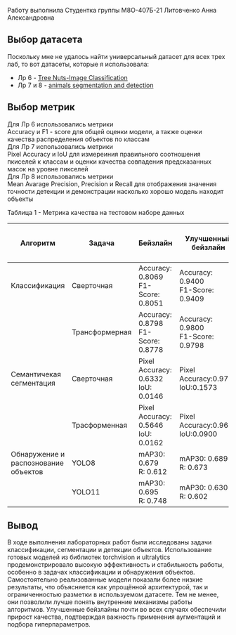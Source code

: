 Работу выполнила
Студентка группы М8О-407Б-21
Литовченко Анна Александровна

## Выбор датасета
Поскольку мне не удалось найти универсальный датасет для всех трех лаб, то вот датасеты, которые я использовала:  
 - Лр 6 - [Tree Nuts-Image Classification](https://www.kaggle.com/datasets/gpiosenka/tree-nuts-image-classification)
 - Лр 7 и 8 - [animals segmentation and detection](https://www.kaggle.com/datasets/artemgoncarov/animals-segmentation-and-detection) 
  

## Выбор метрик
Для Лр 6 использовались метрики  
Accuracy и F1 - score для общей оценки модели, а также оценки качества распределения объектов по классам  
Для Лр 7 использовались метрики  
Pixel Accuracy и IoU  для измереиния правильного соотношения пкиселей к классам и оценки качества совпадения предсказанных масок на уровне пикселей   
Для Лр 8 использовались метрики  
Mean Avarage Precision, Precision и Recall для отображения значения точности детекции и демонстрации насколько хорошо модель находит объекты  


Таблица 1 - Метрика качества на тестовом наборе данных

| Алгоритм            | Задача        | Бейзлайн                         | Улучшенный бейзлайн                | Самостоятельная реализация алгоритма | Самостоятельная реализация алгоритма улучшенная |
|---------------------|---------------|----------------------------------|------------------------------------|-------------------------------------------|-----------------------------|
| Классификация       | Сверточная | Accuracy: 0.8069<br>F1-Score: 0.8051 | Accuracy: 0.9400<br>F1-Score: 0.9409 | Accuracy: 0.400<br>F1-Score: 0.3415| Accuracy: 0.5400<br>F1-Score: 0.5178|
|                     | Трансформерная| Accuracy: 0.8798<br>F1-Score: 0.8778  | Accuracy: 0.9800<br>F1-Score: 0.9798  | Accuracy: 0.2200<br>F1-Score: 0.1695|Accuracy: 0.3000<br>F1-Score: 0.2615|
| Семантичекая сегментация|Сверточная |Pixel Accuracy: 0.6332<br>IoU: 0.0146   |Pixel Accuracy:0.9793<br>IoU:0.1573 |Pixel Accuracy:0.7940<br>IoU:0.0122|Pixel Accuracy:0.9633<br>IoU:0.0109|
|                     |Трасформенная|Pixel Accuracy: 0.5646<br>IoU: 0.0162|Pixel Accuracy:0.9606<br>IoU:0.0900|Pixel Accuracy:<br>IoU:|Pixel Accuracy: <br>IoU:|
|Обнаружение и распознование объектов|YOLO8 | mAP30: 0.679<br>R: 0.612 | mAP30: 0.689<br>R: 0.673 | mAP: 0.03<br> Train loss: 0.0247 |mAP10:  0.305<br>Train Loss: 0.0285|
|                     |YOLO11     |mAP30: 0.695<br>R: 0.748| mAP30: 0.630<br>R: 0.602|||

## Вывод
В ходе выполнения лабораторных работ были исследованы задачи классификации, сегментации и детекции объектов. Использование готовых моделей из библиотек torchvision и ultralytics продемонстрировало высокую эффективность и стабильность работы, особенно в задачах классификации и обнаружения объектов. Самостоятельно реализованные модели показали более низкие результаты, что объясняется как упрощённой архитектурой, так и ограниченностью разметки в используемом датасете. Тем не менее, они позволили лучше понять внутренние механизмы работы алгоритмов. Улучшенные бейзлайны почти во всех случаях обеспечили прирост качества, подтверждая важность применения аугментаций и подбора гиперпараметров.
